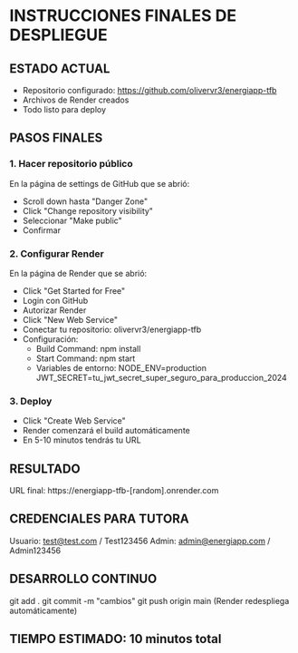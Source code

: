 # INSTRUCCIONES FINALES DE DESPLIEGUE

## ESTADO ACTUAL
- Repositorio configurado: https://github.com/olivervr3/energiapp-tfb
- Archivos de Render creados
- Todo listo para deploy

## PASOS FINALES

### 1. Hacer repositorio público
En la página de settings de GitHub que se abrió:
- Scroll down hasta "Danger Zone"
- Click "Change repository visibility"
- Seleccionar "Make public"
- Confirmar

### 2. Configurar Render
En la página de Render que se abrió:
- Click "Get Started for Free"
- Login con GitHub
- Autorizar Render
- Click "New Web Service"
- Conectar tu repositorio: olivervr3/energiapp-tfb
- Configuración:
  - Build Command: npm install
  - Start Command: npm start
  - Variables de entorno:
    NODE_ENV=production
    JWT_SECRET=tu_jwt_secret_super_seguro_para_produccion_2024

### 3. Deploy
- Click "Create Web Service"
- Render comenzará el build automáticamente
- En 5-10 minutos tendrás tu URL

## RESULTADO
URL final: https://energiapp-tfb-[random].onrender.com

## CREDENCIALES PARA TUTORA
Usuario: test@test.com / Test123456
Admin: admin@energiapp.com / Admin123456

## DESARROLLO CONTINUO
git add .
git commit -m "cambios"
git push origin main
(Render redespliega automáticamente)

## TIEMPO ESTIMADO: 10 minutos total
